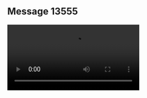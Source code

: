 ## Message 13555



![Video](https://data.iron-swords.co.il/2024/November/07/13555/13555_media.mp4)
